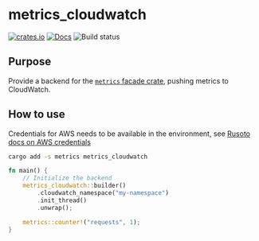 metrics_cloudwatch
==================
[![crates.io](http://meritbadge.herokuapp.com/metrics_cloudwatch)](https://crates.io/crates/metrics_cloudwatch)
[![Docs](https://docs.rs/metrics_cloudwatch/badge.svg)](http://docs.rs/metrics_cloudwatch)
![Build status](https://github.com/ramn/metrics_cloudwatch/workflows/lint_and_test/badge.svg)

Purpose
-------

Provide a backend for the [`metrics` facade
crate](https://crates.io/crates/metrics), pushing metrics to CloudWatch.


How to use
----------

Credentials for AWS needs to be available in the environment, see [Rusoto docs
on AWS credentials](
https://github.com/rusoto/rusoto/blob/master/AWS-CREDENTIALS.md)

```bash
cargo add -s metrics metrics_cloudwatch
```

```rust
fn main() {
    // Initialize the backend
    metrics_cloudwatch::builder()
        .cloudwatch_namespace("my-namespace")
        .init_thread()
        .unwrap();

    metrics::counter!("requests", 1);
}
```
